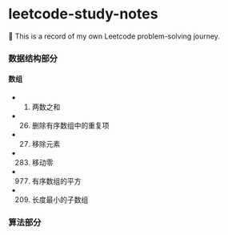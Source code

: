 # leetcode-study-notes
🐘 This is a record of my own Leetcode problem-solving journey.

### 数据结构部分

#### 数组

- 1. 两数之和
- 26. 删除有序数组中的重复项
- 27. 移除元素
- 283. 移动零
- 977. 有序数组的平方
- 209. 长度最小的子数组

### 算法部分